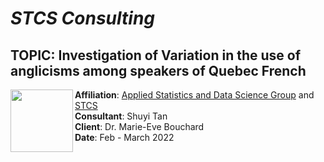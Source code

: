 # _STCS Consulting_ 

## TOPIC: Investigation of Variation in the use of anglicisms among speakers of Quebec French
<img src="https://github.com/yelselmiao/Linguistic_Consulting/blob/master/Figures/BUVIBqkI_400x400.png" width="100" height="100" align="left">


**Affiliation**: [Applied Statistics and Data Science Group](https://asda.stat.ubc.ca) and [STCS](https://www.stat.ubc.ca/~stcs/)   
**Consultant**: Shuyi Tan   
**Client**: Dr. Marie-Eve Bouchard  
**Date**: Feb - March 2022
